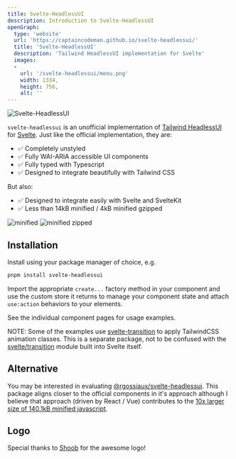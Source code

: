 ```yaml
---
title: Svelte-HeadlessUI
description: Introduction to Svelte-HeadlessUI
openGraph:
  type: 'website'
  url: 'https://captaincodeman.github.io/svelte-headlessui/'
  title: 'Svelte-HeadlessUI'
  description: 'Tailwind HeadlessUI implementation for Svelte'
  images:
  -
    url: '/svelte-headlessui/menu.png'
    width: 1334,
    height: 756,
    alt: ''
---
```


![Svelte-HeadlessUI](./logo.svg)

`svelte-headlessui` is an unofficial implementation of [Tailwind HeadlessUI](https://headlessui.com/) for [Svelte](https://svelte.dev/). Just like the official implementation, they are:

- ✅ Completely unstyled
- ✅ Fully WAI-ARIA accessible UI components
- ✅ Fully typed with Typescript
- ✅ Designed to integrate beautifully with Tailwind CSS

But also:

- ✅ Designed to integrate easily with Svelte and SvelteKit
- ✅ Less than 14kB minified / 4kB minified gzipped

![minified](https://img.shields.io/bundlephobia/min/svelte-headlessui/0.0.25?style=for-the-badge)
![minified zipped](https://img.shields.io/bundlephobia/minzip/svelte-headlessui/0.0.25?style=for-the-badge)

## Installation

Install using your package manager of choice, e.g.

```bash
pnpm install svelte-headlessui
```

Import the appropriate `create...` factory method in your component and use the custom store it returns to manage your component state and attach `use:action` behaviors to your elements.

See the individual component pages for usage examples.

NOTE: Some of the examples use [svelte-transition](https://www.npmjs.com/package/svelte-transition) to apply TailwindCSS animation classes. This is a separate package, not to be confused with the [svelte/transition](https://svelte.dev/docs#run-time-svelte-transition) module built into Svelte itself.

## Alternative

You may be interested in evaluating [@rgossiaux/svelte-headlessui](https://svelte-headlessui.goss.io). This package aligns closer to the official components in it's approach although I believe that approach (driven by React / Vue) contributes to the [10x larger size of 140.1kB minified javascript](https://bundlephobia.com/package/@rgossiaux/svelte-headlessui@2.0.0).

## Logo

Special thanks to [Shoob](https://github.com/hshoob) for the awesome logo!
